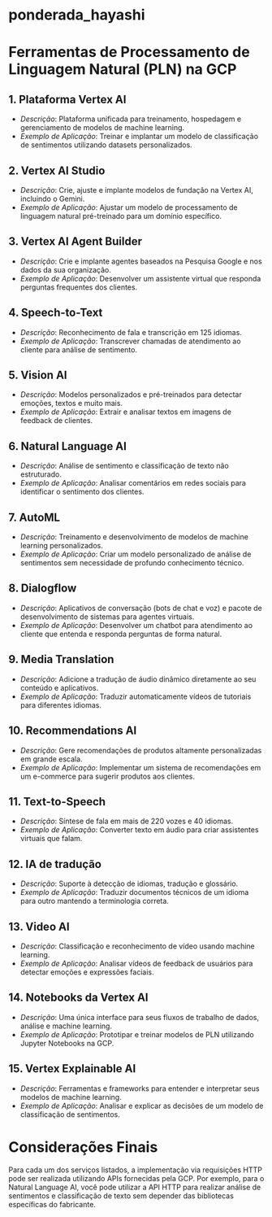 # ponderada_hayashi

# Ferramentas de Processamento de Linguagem Natural (PLN) na GCP

## 1. Plataforma Vertex AI
- *Descrição*: Plataforma unificada para treinamento, hospedagem e gerenciamento de modelos de machine learning.
- *Exemplo de Aplicação*: Treinar e implantar um modelo de classificação de sentimentos utilizando datasets personalizados.

## 2. Vertex AI Studio
- *Descrição*: Crie, ajuste e implante modelos de fundação na Vertex AI, incluindo o Gemini.
- *Exemplo de Aplicação*: Ajustar um modelo de processamento de linguagem natural pré-treinado para um domínio específico.

## 3. Vertex AI Agent Builder
- *Descrição*: Crie e implante agentes baseados na Pesquisa Google e nos dados da sua organização.
- *Exemplo de Aplicação*: Desenvolver um assistente virtual que responda perguntas frequentes dos clientes.

## 4. Speech-to-Text
- *Descrição*: Reconhecimento de fala e transcrição em 125 idiomas.
- *Exemplo de Aplicação*: Transcrever chamadas de atendimento ao cliente para análise de sentimento.

## 5. Vision AI
- *Descrição*: Modelos personalizados e pré-treinados para detectar emoções, textos e muito mais.
- *Exemplo de Aplicação*: Extrair e analisar textos em imagens de feedback de clientes.

## 6. Natural Language AI
- *Descrição*: Análise de sentimento e classificação de texto não estruturado.
- *Exemplo de Aplicação*: Analisar comentários em redes sociais para identificar o sentimento dos clientes.

## 7. AutoML
- *Descrição*: Treinamento e desenvolvimento de modelos de machine learning personalizados.
- *Exemplo de Aplicação*: Criar um modelo personalizado de análise de sentimentos sem necessidade de profundo conhecimento técnico.

## 8. Dialogflow
- *Descrição*: Aplicativos de conversação (bots de chat e voz) e pacote de desenvolvimento de sistemas para agentes virtuais.
- *Exemplo de Aplicação*: Desenvolver um chatbot para atendimento ao cliente que entenda e responda perguntas de forma natural.

## 9. Media Translation
- *Descrição*: Adicione a tradução de áudio dinâmico diretamente ao seu conteúdo e aplicativos.
- *Exemplo de Aplicação*: Traduzir automaticamente vídeos de tutoriais para diferentes idiomas.

## 10. Recommendations AI
- *Descrição*: Gere recomendações de produtos altamente personalizadas em grande escala.
- *Exemplo de Aplicação*: Implementar um sistema de recomendações em um e-commerce para sugerir produtos aos clientes.

## 11. Text-to-Speech
- *Descrição*: Síntese de fala em mais de 220 vozes e 40 idiomas.
- *Exemplo de Aplicação*: Converter texto em áudio para criar assistentes virtuais que falam.

## 12. IA de tradução
- *Descrição*: Suporte à detecção de idiomas, tradução e glossário.
- *Exemplo de Aplicação*: Traduzir documentos técnicos de um idioma para outro mantendo a terminologia correta.

## 13. Video AI
- *Descrição*: Classificação e reconhecimento de vídeo usando machine learning.
- *Exemplo de Aplicação*: Analisar vídeos de feedback de usuários para detectar emoções e expressões faciais.

## 14. Notebooks da Vertex AI
- *Descrição*: Uma única interface para seus fluxos de trabalho de dados, análise e machine learning.
- *Exemplo de Aplicação*: Prototipar e treinar modelos de PLN utilizando Jupyter Notebooks na GCP.

## 15. Vertex Explainable AI
- *Descrição*: Ferramentas e frameworks para entender e interpretar seus modelos de machine learning.
- *Exemplo de Aplicação*: Analisar e explicar as decisões de um modelo de classificação de sentimentos.

# Considerações Finais
Para cada um dos serviços listados, a implementação via requisições HTTP pode ser realizada utilizando APIs fornecidas pela GCP. Por exemplo, para o Natural Language AI, você pode utilizar a API HTTP para realizar análise de sentimentos e classificação de texto sem depender das bibliotecas específicas do fabricante.
